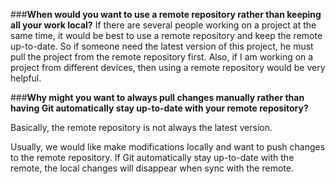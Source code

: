 ###**When would you want to use a remote repository rather than keeping all your work local?**
If there are several people working on a project at the same time, it would be best to use a remote repository and keep the remote up-to-date.
So if someone need the latest version of this project, he must pull the project from the remote repository first.
Also, if I am working on a project from different devices, then using a remote repository would be very helpful.

###**Why might you want to always pull changes manually rather than having Git automatically stay up-to-date with your remote repository?**

Basically, the remote repository is not always the latest version.

Usually, we would like make modifications locally and want to push changes to the remote repository. If Git automatically stay up-to-date with the remote, the local changes will disappear when sync with the remote.
